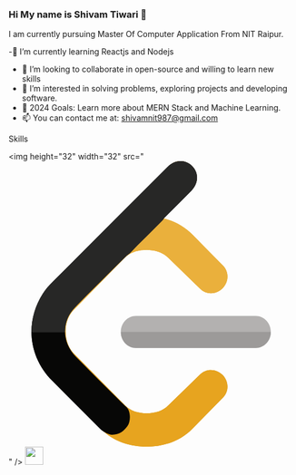 ### Hi My name is Shivam Tiwari 👋

I am currently pursuing Master Of Computer Application From NIT Raipur.
 


-🌱  I’m currently learning  Reactjs and Nodejs
- 👯 I’m looking to collaborate in open-source and willing to learn new skills
- 👀 I’m interested in solving problems, exploring projects and developing software.
- 🥅 2024 Goals: Learn more about MERN Stack and  Machine Learning.
- 📫 You can contact me at: shivamnit987@gmail.com



Skills
  
 <img height="32" width="32" src="<svg xmlns="http://www.w3.org/2000/svg" enable-background="new 0 0 24 24" viewBox="0 0 24 24" id="leetcode"><path fill="#B3B1B0" d="M22,14.355c0-0.742-0.564-1.345-1.26-1.345H10.676c-0.696,0-1.26,0.604-1.26,1.345c0,0.742,0.564,1.346,1.26,1.346H20.74C21.436,15.701,22,15.098,22,14.355L22,14.355z"></path><path fill="#9C9A99" d="M22,14.355H9.416l0,0c0,0.742,0.564,1.346,1.26,1.346H20.74C21.436,15.701,22,15.098,22,14.355L22,14.355L22,14.355z"></path><path fill="#C98F1B" d="M4.781,14.355H4.735c0.015,0.736,0.315,1.474,0.897,2.068c1.309,1.336,2.639,2.65,3.96,3.974l0.204,0.198c0.469,0.303,0.473,1.25,0.182,1.671c-0.31,0.449-0.71,0.729-1.271,0.729c-0.02,0-0.041,0-0.062-0.001c-0.2-0.007-0.364-0.087-0.53-0.181c-0.035-0.02-0.07-0.04-0.104-0.062C8.963,23.593,10.221,24,11.599,24c1.484,0,2.83-0.511,3.804-1.494l2.589-2.637c0.51-0.514,0.492-1.365-0.039-1.9c-0.272-0.275-0.627-0.413-0.978-0.413c-0.332,0-0.659,0.124-0.906,0.374l-2.676,2.607c-0.462,0.467-1.102,0.662-1.808,0.662c-0.706,0-1.346-0.195-1.81-0.662l-4.297-4.363C5.024,15.716,4.79,15.052,4.781,14.355L4.781,14.355z"></path><path fill="#060605" d="M4.735,14.355H1.918c0.006,1.485,0.595,2.945,1.739,4.101c1.324,1.336,2.657,2.663,3.984,3.996c0.113,0.114,0.236,0.215,0.37,0.3c0.034,0.021,0.068,0.042,0.104,0.062c0.166,0.094,0.33,0.174,0.53,0.181c0.021,0.001,0.041,0.001,0.062,0.001c0.561,0,0.961-0.28,1.271-0.729c0.291-0.421,0.286-1.368-0.182-1.671l-0.204-0.198c-1.321-1.324-2.652-2.638-3.96-3.974C5.05,15.83,4.75,15.091,4.735,14.355L4.735,14.355z"></path><path fill="#E7A41F" d="M3.483,18.187l4.312,4.361C8.767,23.527,10.113,24,11.599,24c1.484,0,2.83-0.511,3.804-1.494l2.589-2.637c0.51-0.514,0.492-1.365-0.039-1.9c-0.53-0.535-1.375-0.553-1.884-0.039l-2.676,2.607c-0.462,0.467-1.102,0.662-1.808,0.662c-0.706,0-1.346-0.195-1.81-0.662l-4.297-4.363c-0.463-0.468-0.697-1.15-0.697-1.863c0-0.713,0.234-1.357,0.697-1.824l4.285-4.38c0.464-0.468,1.116-0.645,1.822-0.645c0.707,0,1.347,0.195,1.808,0.662l2.676,2.606c0.51,0.515,1.354,0.497,1.885-0.038c0.531-0.536,0.549-1.386,0.039-1.901l-2.589-2.635c-0.648-0.646-1.471-1.116-2.392-1.33l-0.033-0.006l2.447-2.504c0.512-0.514,0.494-1.366-0.037-1.901c-0.53-0.535-1.376-0.553-1.887-0.038L3.483,10.476C2.509,11.458,2,12.814,2,14.312S2.509,17.206,3.483,18.187L3.483,18.187z"></path><path fill="#070706" d="M8.115,22.814c-0.176-0.097-0.332-0.219-0.474-0.361c-1.327-1.333-2.66-2.66-3.984-3.996c-1.988-2.009-2.302-4.936-0.785-7.32c0.234-0.37,0.529-0.694,0.839-1.004c3.208-3.214,6.415-6.43,9.623-9.644c0.625-0.626,1.497-0.652,2.079-0.066c0.559,0.562,0.527,1.455-0.077,2.065c-0.77,0.776-1.54,1.55-2.31,2.325c-0.041,0.122-0.14,0.2-0.226,0.287c-0.863,0.877-1.751,1.73-2.6,2.619c-0.111,0.115-0.262,0.186-0.372,0.305c-1.423,1.423-2.862,2.83-4.265,4.272c-1.136,1.167-1.096,2.938,0.068,4.128c1.309,1.336,2.639,2.65,3.96,3.974l0.204,0.198c0.469,0.303,0.473,1.25,0.182,1.671c-0.321,0.466-0.739,0.75-1.333,0.728C8.445,22.987,8.281,22.907,8.115,22.814L8.115,22.814z"></path><path fill="#EAB03C" d="M13.021,4.826c-0.044,0.115-0.138,0.19-0.221,0.273c-0.863,0.877-1.751,1.73-2.6,2.619c-0.111,0.115-0.262,0.186-0.372,0.305c-1.423,1.423-2.862,2.83-4.265,4.272c-0.58,0.596-0.853,1.349-0.827,2.102h0.046C4.781,14.368,4.78,14.339,4.78,14.31c0-0.713,0.234-1.357,0.697-1.824l4.285-4.38c0.464-0.468,1.116-0.645,1.822-0.645c0.707,0,1.347,0.195,1.808,0.662l2.676,2.606c0.248,0.251,0.576,0.375,0.908,0.375c0.35,0,0.705-0.138,0.977-0.413c0.531-0.536,0.549-1.386,0.039-1.901l-2.589-2.635C14.757,5.51,13.938,5.041,13.021,4.826L13.021,4.826z M14.4,0c-0.194,0.001-0.386,0.045-0.562,0.132C14.021,0.049,14.212,0.005,14.4,0L14.4,0z"></path><path fill="#272726" d="M14.432,0c-0.01,0-0.021,0-0.031,0c-0.189,0.004-0.379,0.049-0.562,0.132c-0.178,0.081-0.349,0.2-0.504,0.356c-3.208,3.214-6.416,6.43-9.623,9.644c-0.31,0.31-0.604,0.634-0.839,1.004c-0.652,1.025-0.966,2.151-0.954,3.262h2.818c-0.026-0.753,0.248-1.506,0.827-2.102c1.402-1.442,2.842-2.849,4.265-4.272c0.111-0.119,0.261-0.189,0.372-0.305c0.849-0.889,1.737-1.742,2.6-2.619c0.083-0.084,0.177-0.159,0.221-0.273c0.002-0.005,0.003-0.009,0.005-0.014c0.77-0.775,1.54-1.549,2.31-2.325c0.604-0.61,0.637-1.503,0.077-2.065C15.133,0.14,14.786,0,14.432,0L14.432,0z"></path></svg>" />
<img height="32" width="32" src="https://unpkg.com/simple-icons@v9/icons/[ICON SLUG].svg" />
 
